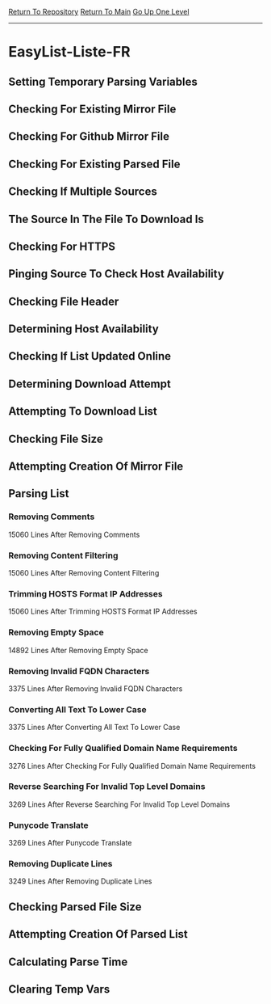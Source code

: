 [Return To Repository](https://github.com/bast69/piholeparser/)
[Return To Main](https://github.com/bast69/piholeparser/blob/master/RecentRunLogs/Mainlog.md)
[Go Up One Level](https://github.com/bast69/piholeparser/blob/master/RecentRunLogs/TopLevelScripts/30-Processing-External-Blacklists.md)
____________________________________
# EasyList-Liste-FR
## Setting Temporary Parsing Variables
## Checking For Existing Mirror File
## Checking For Github Mirror File
## Checking For Existing Parsed File
## Checking If Multiple Sources
## The Source In The File To Download Is
## Checking For HTTPS
## Pinging Source To Check Host Availability
## Checking File Header
## Determining Host Availability
## Checking If List Updated Online
## Determining Download Attempt
## Attempting To Download List
## Checking File Size
## Attempting Creation Of Mirror File
## Parsing List
### Removing Comments
15060 Lines After Removing Comments
### Removing Content Filtering
15060 Lines After Removing Content Filtering
### Trimming HOSTS Format IP Addresses
15060 Lines After Trimming HOSTS Format IP Addresses
### Removing Empty Space
14892 Lines After Removing Empty Space
### Removing Invalid FQDN Characters
3375 Lines After Removing Invalid FQDN Characters
### Converting All Text To Lower Case
3375 Lines After Converting All Text To Lower Case
### Checking For Fully Qualified Domain Name Requirements
3276 Lines After Checking For Fully Qualified Domain Name Requirements
### Reverse Searching For Invalid Top Level Domains
3269 Lines After Reverse Searching For Invalid Top Level Domains
### Punycode Translate
3269 Lines After Punycode Translate
### Removing Duplicate Lines
3249 Lines After Removing Duplicate Lines
## Checking Parsed File Size
## Attempting Creation Of Parsed List
## Calculating Parse Time
## Clearing Temp Vars
